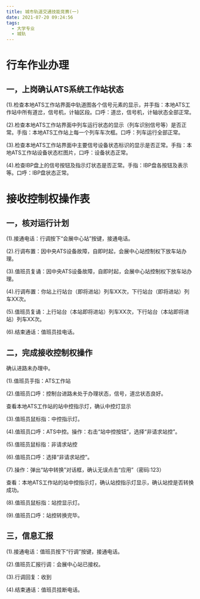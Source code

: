 ```yaml
---
title: 城市轨道交通技能竞赛(一)
date: 2021-07-20 09:24:56
tags: 
  - 大学专业
  - 城轨
---
```


# 行车作业办理

## 一，上岗确认ATS系统工作站状态<!--more-->

​	(1).检查本地ATS工作站界面中轨道图各个信号元素的显示，并手指：本地ATS工作站中所有道岔，信号机，计轴区段。口呼：道岔，信号机，计轴状态全部正常。

​	(2).检查本地ATS工作站界面中列车运行状态的显示（列车识别信号等）是否正常。手指：本地ATS工作站上每一个列车车次框。口呼：列车运行全部正常。

​	(3).检查本地ATS工作站界面中主要信号设备状态标识的显示是否正常。手指：本地ATS工作站设备状态栏图片，口呼：设备状态正常。

​	(4).检查IBP盘上的信号按钮及指示灯状态是否正常。手指：IBP盘各按钮及表示等。口呼：IBP盘状态正常。

# 接收控制权操作表

## 一，核对运行计划

(1).接通电话：行调按下“会展中心站”按键，接通电话。

(2).行调布置：因中央ATS设备故障，自即时起，会展中心站控制权下放车站办理。

(3).值班员复诵：因中央ATS设备故障，自即时起，会展中心站控制权下放车站办理。

(4).行调布置：你站上行站台（即将进站）列车XX次，下行站台（即将进站）列车XX次。

(5).值班员复诵：上行站台（本站即将进站）列车XX次，下行站台（本站即将进站）列车XX次。

(6).结束通话：值班员挂电话。

## 二，完成接收控制权操作

确认进路未办理中。

(1).值班员手指：ATS工作站

(2).值班员口呼：控制台进路未处于办理状态，信号，道岔状态良好。

查看本地ATS工作站的站中控指示灯，确认中控灯显示

(3).值班员鼠标指：中控指示灯。

(4).值班员口呼：ATS中控。操作：右击“站中控按钮”，选择“非请求站控”。

(5).值班员鼠标指：非请求站控

(6).值班员口呼：选择“非请求站控”。

(7).操作：弹出“站中转换”对话框，确认无误点击“应用”（密码:123）

查看：本地ATS工作站的站中控指示灯，确认站控指示灯显示，确认站控是否转换成功。

(8).值班员鼠标指：站控显示灯。

(9).值班员口呼：站控转换完毕。

## 三，信息汇报

(1).接通电话：值班员按下“行调”按键，接通电话。

(2).值班员汇报行调：会展中心站已接权。

(3).行调回复：收到

(4).结束通话：值班员挂断电话。
